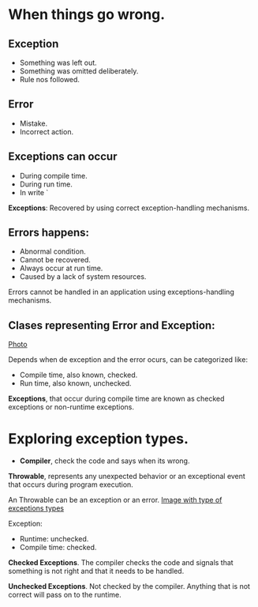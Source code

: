 # When things go wrong.

## Exception
- Something was left out.
- Something was omitted deliberately.
- Rule nos followed.

## Error
- Mistake.
- Incorrect action.

## Exceptions can occur
- During compile time.
- During run time.
- In write `

**Exceptions**: Recovered by using correct exception-handling mechanisms.

## Errors happens:
- Abnormal condition.
- Cannot be recovered.
- Always occur at run time.
- Caused by a lack of system resources.

Errors cannot be handled in an application using exceptions-handling mechanisms.

## Clases representing Error and Exception:
[Photo](clases_ErrorException.png)

Depends when de exception and the error ocurs, can be categorized like:
- Compile time, also known, checked.
- Run time, also known, unchecked. 

**Exceptions**, that occur during compile time are known as checked exceptions or non-runtime exceptions.

# Exploring exception types.
- **Compiler**, check the code and says when its wrong.

**Throwable**, represents any unexpected behavior or an exceptional event that occurs during program execution.

An Throwable can be an exception or an error.
[Image with type of exceptions types](exceptionTypes)

Exception: 
- Runtime: unchecked.
- Compile time: checked.

**Checked Exceptions**. The compiler checks the code and signals that something is not right and that it needs to be handled.

**Unchecked Exceptions**. Not checked by the compiler. Anything that is not correct will pass on to the runtime.









